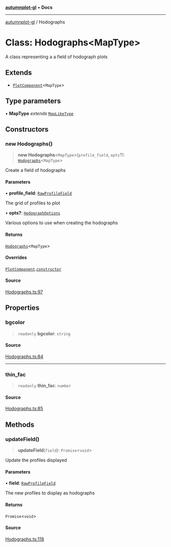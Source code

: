 [**autumnplot-gl**](../index.md) • **Docs**

***

[autumnplot-gl](../globals.md) / Hodographs

# Class: Hodographs\<MapType\>

A class representing a a field of hodograph plots

## Extends

- [`PlotComponent`](PlotComponent.md)\<`MapType`\>

## Type parameters

• **MapType** *extends* [`MapLikeType`](../type-aliases/MapLikeType.md)

## Constructors

### new Hodographs()

> **new Hodographs**\<`MapType`\>(`profile_field`, `opts`?): [`Hodographs`](Hodographs.md)\<`MapType`\>

Create a field of hodographs

#### Parameters

• **profile\_field**: [`RawProfileField`](RawProfileField.md)

The grid of profiles to plot

• **opts?**: [`HodographOptions`](../interfaces/HodographOptions.md)

Various options to use when creating the hodographs

#### Returns

[`Hodographs`](Hodographs.md)\<`MapType`\>

#### Overrides

[`PlotComponent`](PlotComponent.md).[`constructor`](PlotComponent.md#constructors)

#### Source

[Hodographs.ts:97](https://github.com/tsupinie/autumnplot-gl/blob/da83b636ef88a1d3337f3a9820a0b90f5b249286/src/Hodographs.ts#L97)

## Properties

### bgcolor

> `readonly` **bgcolor**: `string`

#### Source

[Hodographs.ts:84](https://github.com/tsupinie/autumnplot-gl/blob/da83b636ef88a1d3337f3a9820a0b90f5b249286/src/Hodographs.ts#L84)

***

### thin\_fac

> `readonly` **thin\_fac**: `number`

#### Source

[Hodographs.ts:85](https://github.com/tsupinie/autumnplot-gl/blob/da83b636ef88a1d3337f3a9820a0b90f5b249286/src/Hodographs.ts#L85)

## Methods

### updateField()

> **updateField**(`field`): `Promise`\<`void`\>

Update the profiles displayed

#### Parameters

• **field**: [`RawProfileField`](RawProfileField.md)

The new profiles to display as hodographs

#### Returns

`Promise`\<`void`\>

#### Source

[Hodographs.ts:118](https://github.com/tsupinie/autumnplot-gl/blob/da83b636ef88a1d3337f3a9820a0b90f5b249286/src/Hodographs.ts#L118)
